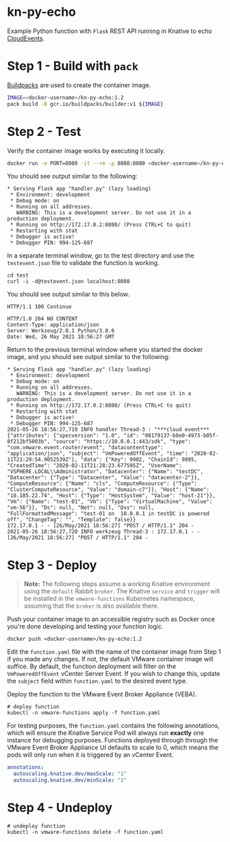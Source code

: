 # kn-py-echo
Example Python function with `Flask` REST API running in Knative to echo
[CloudEvents](https://github.com/cloudevents/sdk-python).

# Step 1 - Build with `pack`

[Buildpacks](https://buildpacks.io) are used to create the container image.

```bash
IMAGE=<docker-username>/kn-py-echo:1.2
pack build -B gcr.io/buildpacks/builder:v1 ${IMAGE}
```

# Step 2 - Test 

Verify the container image works by executing it locally.

```bash
docker run -e PORT=8080 -it --rm -p 8080:8080 <docker-username>/kn-py-echo:1.2
```
You should see output similar to the following:
```
* Serving Flask app "handler.py" (lazy loading)
 * Environment: development
 * Debug mode: on
 * Running on all addresses.
   WARNING: This is a development server. Do not use it in a production deployment.
 * Running on http://172.17.0.2:8080/ (Press CTRL+C to quit)
 * Restarting with stat
 * Debugger is active!
 * Debugger PIN: 994-125-687
 ```


In a separate terminal window, go to the test directory and use the `testevent.json` file to validate the function is working. 

```console
cd test
curl -i -d@testevent.json localhost:8080
```
You should see output similar to this below.
```
HTTP/1.1 100 Continue

HTTP/1.0 204 NO CONTENT
Content-Type: application/json
Server: Werkzeug/2.0.1 Python/3.8.6
Date: Wed, 26 May 2021 18:56:27 GMT
```
Return to the previous terminal window where you started the docker image, and you should see output similar to the following:
```
* Serving Flask app "handler.py" (lazy loading)
 * Environment: development
 * Debug mode: on
 * Running on all addresses.
   WARNING: This is a development server. Do not use it in a production deployment.
 * Running on http://172.17.0.2:8080/ (Press CTRL+C to quit)
 * Restarting with stat
 * Debugger is active!
 * Debugger PIN: 994-125-687
2021-05-26 18:56:27,719 INFO handler Thread-3 : "***cloud event*** {"attributes": {"specversion": "1.0", "id": "08179137-b8e0-4973-b05f-8f212bf5003b", "source": "https://10.0.0.1:443/sdk", "type": "com.vmware.event.router/event", "datacontenttype": "application/json", "subject": "VmPoweredOffEvent", "time": "2020-02-11T21:29:54.9052539Z"}, "data": {"Key": 9902, "ChainId": 9895, "CreatedTime": "2020-02-11T21:28:23.677595Z", "UserName": "VSPHERE.LOCAL\\Administrator", "Datacenter": {"Name": "testDC", "Datacenter": {"Type": "Datacenter", "Value": "datacenter-2"}}, "ComputeResource": {"Name": "cls", "ComputeResource": {"Type": "ClusterComputeResource", "Value": "domain-c7"}}, "Host": {"Name": "10.185.22.74", "Host": {"Type": "HostSystem", "Value": "host-21"}}, "Vm": {"Name": "test-01", "Vm": {"Type": "VirtualMachine", "Value": "vm-56"}}, "Ds": null, "Net": null, "Dvs": null, "FullFormattedMessage": "test-01 on  10.0.0.1 in testDC is powered off", "ChangeTag": "", "Template": false}}
172.17.0.1 - - [26/May/2021 18:56:27] "POST / HTTP/1.1" 204 -
2021-05-26 18:56:27,720 INFO werkzeug Thread-3 : 172.17.0.1 - - [26/May/2021 18:56:27] "POST / HTTP/1.1" 204 -
```

# Step 3 - Deploy

> **Note:** The following steps assume a working Knative environment using the
`default` Rabbit `broker`. The Knative `service` and `trigger` will be installed in the
`vmware-functions` Kubernetes namespace, assuming that the `broker` is also available there.

Push your container image to an accessible registry such as Docker once you're done developing and testing your function logic.

```console
docker push <docker-username>/kn-py-echo:1.2
```
Edit the `function.yaml` file with the name of the container image from Step 1 if you made any changes. If not, the default VMware container image will suffice. By default, the function deployment will filter on the `VmPoweredOffEvent` vCenter Server Event. If you wish to change this, update the `subject` field within `function.yaml` to the desired event type.

Deploy the function to the VMware Event Broker Appliance (VEBA).

```console
# deploy function
kubectl -n vmware-functions apply -f function.yaml
```

For testing purposes, the `function.yaml` contains the following annotations, which will ensure the Knative Service Pod will always run **exactly** one instance for debugging purposes. Functions deployed through through the VMware Event Broker Appliance UI defaults to scale to 0, which means the pods will only run when it is triggered by an vCenter Event.

```yaml
annotations:
  autoscaling.knative.dev/maxScale: "1"
  autoscaling.knative.dev/minScale: "1"
```
# Step 4 - Undeploy

```console
# undeploy function
kubectl -n vmware-functions delete -f function.yaml
```